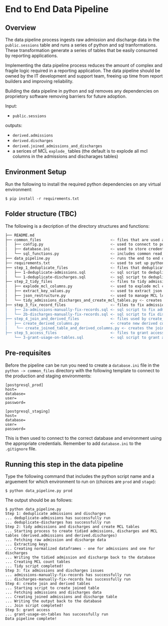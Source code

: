 # End to End Data Pipeline

## Overview

The data pipeline process ingests raw admission and discharge data in the `public.sessions` table and runs a series of python and sql tranformations. These transformation generate a series of tables that be easily consumed by reporting applications.

Implementing the data pipeline process reduces the amount of complex and fragile logic required in a reporting application. The data pipeline should be owned by the IT development and support team, freeing up time from report builders and improving reliability.

Building the data pipeline in python and sql removes any dependencies on proprietory software removing barriers for future adoption.

Input:
- `public.sessions`

outputs:
- `derived.admissions`
- `derived.discharges`
- `derived.joined_admissions_and_discharges`
- a serices of MCL `explode_` tables (the default is to explode all mcl columns in the admissions and discharages tables)

## Environment Setup
Run the following to install the required python dependencies on any virtual environment:

```
$ pip install -r requirements.txt
```


## Folder structure (TBC)
The following is a decription of the directory structures and functions:

```bash
├── README.md
├── common_files                               <- files that are used across different functions
│   ├── config.py                              <- used to connect to postgres
│   ├── database.ini                           <- used to store credentials
│   └── sql_functions.py                       <- includes common read, write and inject sql functions
├── data_pipeline.py                           <- runs the end to end data pipeline process
├── requirements.txt                           <- used to set up python environment
├── step_1_deduplicate_files                   <- files that deduplicate admissions and discharges
│   ├── 1-deduplicate-admissions.sql           <- sql script to deduplicate admissions
│   └── 1-deduplicate-discharges.sql           <- sql script to deduplicate discharges
├── step_2_tidy_files                          <- files to tidy admissions and discharges
│   ├── explode_mcl_columns.py                 <- used to explode mcl columns and save tables in postgres
│   ├── extract_key_values.py                  <- used to extract json key-value pairs
│   ├── json_restructure.py                    <- used to manage MCL logic
│   └── tidy_admissions_discharges_and_create_mcl_tables.py <- creates tidy admissions, discharge and derived columns
├── step_3_fix_record_files                    <- files to fix admissions and discharge records manually e.g. malformed uid's
│   ├── 2a-admissions-manually-fix-records.sql <- sql script to fix admissions
│   └── 2b-discharges-manually-fix-records.sql <- sql script to fix discharges
├── step_4_join_and_derived_files              <- files used by create_joined_table_and_derived_columns.py
│   ├── create_derived_columns.py              <- create new derived columns for the join table
│    └── create_joined_table_and_derived_columns.py <- creates the joined admissions and discharge table and derived columns
├── step_5_access_files                        <- files to grant access
    └── 3-grant-usage-on-tables.sql            <- sql script to grant access

```


## Pre-requisites

Before the pipeline can be run you need to create a `database.ini` file in the `python -> common_files` directory with the following template to connect to the production and staging environments:

```
[postgresql_prod]
host=
database=
user=
password=
```

```
[postgresql_staging]
host=
database=
user=
password=
```

This is then used to connect to the correct database and environment using the appropriate credentials. Remember to add `database.ini` to the `.gitignore` file.

## Running this step in the data pipeline

Type the following command that includes the python script name and a arguement for which environment to run on (choices are `prod` and `stage`):

```
$ python data_pipeline.py prod
```

The output should be as follows:

```
$ python data_pipeline.py
Step 1: deduplicate admissions and discharges 
... deduplicate-admissions has successfully run
... deduplicate-discharges has successfully run
Step 2: tidy admissions and discharges and create MCL tables
... Starting process to create tidied admissions, discharges and MCL tables (derived.admissions and derived.discharges)
... Fetching raw admission and discharge data
... Extracting keys
... Creating normalized dataframes - one for admissions and one for discharges
... Writing the tidied admission and discharge back to the database
... Creating MCL count tables
... Tidy script completed!
Step 3: fix admissions and discharges issues
... admissions-manually-fix-records has successfully run
... discharges-manually-fix-records has successfully run
Step 4: create join and derived tables
... Starting script to create joined table
... Fetching admissions and discharges data
... Creating joined admissions and discharge table
... Writing the output back to the database
... Join script completed!
Step 5: grant access
... grant-usage-on-tables has successfully run
Data pipeline complete!
```